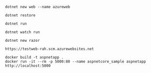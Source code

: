 
```
dotnet new web --name azureweb

```
```
dotnet restore
```
```
dotnet run
```
```
dotnet watch run
```

```
dotnet new razor
```
```
https://testweb-rah.scm.azurewebsites.net
```

```
docker build -t aspnetapp .
docker run -it --rm -p 5000:80 --name aspnetcore_sample aspnetapp
http://localhost:5000 
```